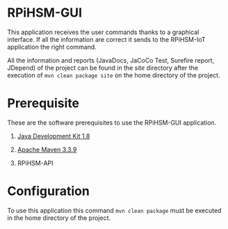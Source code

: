 # RPiHSM-GUI

This application receives the user commands thanks to a graphical interface. If all the information are correct it sends to the RPiHSM-IoT application the right command.  

All the information and reports (JavaDocs, JaCoCo Test, Surefire report, JDepend)  of the project can be found in the *site* directory after the execution of `mvn clean package site`  on the home directory of the project.

# Prerequisite
These are the software prerequisites to use the RPiHSM-GUI application.

1. [Java Development Kit 1.8](http://www.oracle.com/technetwork/java/javase/downloads/index-jsp-138363.html)

2. [Apache Maven 3.3.9](https://maven.apache.org/)

3. RPiHSM-API

# Configuration
To use this application this command `mvn clean package` must be executed in the home directory of the project.

